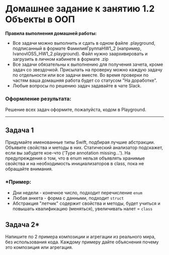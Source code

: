 # Домашнее задание к занятию 1.2 Объекты в ООП

**Правила выполнения домашней работы:** 
* Все задачи можно выполнить и сдать в одном файле .playground, подписанный в формате ФамилияГруппаHW1_2 (например, IvanovIOS5_HW1_2.playground). Файл нужно заархивировать и загрузить в личном кабинете в формате .zip
* Все задачи обязательны к выполнению для получения зачета, кроме задач со звездочкой. Присылать на проверку можно каждую задачу по отдельности или все задачи вместе. Во время проверки по частям ваша домашняя работа будет со статусом "На доработке".
* Любые вопросы по решению задач задавайте в чате Slack.

### Оформление результата:
Решение всех задач оформите, пожалуйста, кодом в Playground. 

---

## Задача 1

Придумайте именованные типы Swift, подбирая лучшие абстракции. Объявите свойства и методы в них. 
Статический анализатор подскажет, если вы забудете кое-что ('Type annotation missing...').
На предупреждения о том, что в enum нельзя объявлять хранимые свойства и на необходимость инициализаторов в class, 
пока не обращайте внимания.

### *Пример:

- Дни недели - конечное число, подходит перечисление `enum`
- Любая анкета - форма с данными, подходит `struct`
- Абстракция "летчик" содержит свойства и методы, будет учиться и повышать квалификацию (меняться), увеличивать налет = `class`

## Задача 2*

Напишите по 2 примера композиции и агрегации из реального мира, без использования кода. Каждому примеру дайте объяснения почему это композиция или агрегация.
